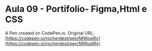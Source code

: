 # Aula 09 - Portifolio- Figma,Html e CSS

A Pen created on CodePen.io. Original URL: [https://codepen.io/rocherdest/pen/MWoqjRv](https://codepen.io/rocherdest/pen/MWoqjRv).



